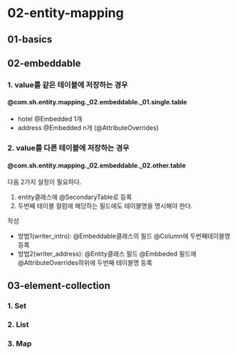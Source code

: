 # 02-entity-mapping



## 01-basics


## 02-embeddable
### 1. value를 같은 테이블에 저장하는 경우
#### @com.sh.entity.mapping._02.embeddable._01.single.table
* hotel @Embedded 1개
* address @Embedded n개 (@AttributeOverrides)

### 2. value를 다른 테이블에 저장하는 경우
#### @com.sh.entity.mapping._02.embeddable._02.other.table 
다음 2가지 설정이 필요하다.
1. entity클래스에 @SecondaryTable로 등록
2. 두번째 테이블 컬럼에 해당하는 필드에도 테이블명을 명시해야 한다.

작성
* 방법1(writer_intro): @Embeddable클래스의 필드 @Column에 두번째테이블명 등록
* 방법2(writer_address): @Entity클래스 필드 @Embbeded 필드에 @AttributeOverrides하위에 두번째 테이블명 등록

## 03-element-collection
### 1. Set

### 2. List

### 3. Map